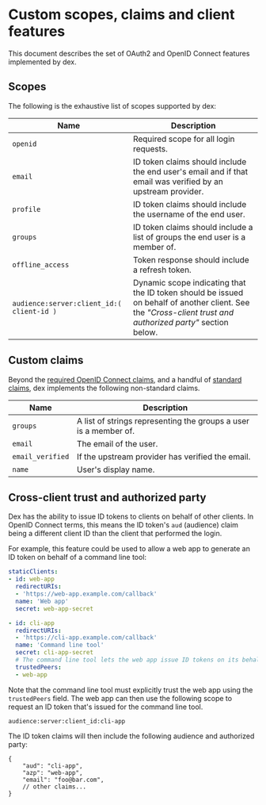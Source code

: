 # Custom scopes, claims and client features

This document describes the set of OAuth2 and OpenID Connect features implemented by dex.

## Scopes

The following is the exhaustive list of scopes supported by dex:

| Name | Description |
| ---- | ------------|
| `openid` | Required scope for all login requests. |
| `email` | ID token claims should include the end user's email and if that email was verified by an upstream provider. |
| `profile` | ID token claims should include the username of the end user. |
| `groups` | ID token claims should include a list of groups the end user is a member of. |
| `offline_access` | Token response should include a refresh token. |
| `audience:server:client_id:( client-id )` | Dynamic scope indicating that the ID token should be issued on behalf of another client. See the _"Cross-client trust and authorized party"_ section below. |

## Custom claims

Beyond the [required OpenID Connect claims][core-claims], and a handful of [standard claims][standard-claims], dex implements the following non-standard claims.

| Name | Description |
| ---- | ------------|
| `groups` | A list of strings representing the groups a user is a member of. |
| `email` | The email of the user. |
| `email_verified` | If the upstream provider has verified the email. |
| `name` | User's display name. |

## Cross-client trust and authorized party

Dex has the ability to issue ID tokens to clients on behalf of other clients. In OpenID Connect terms, this means the ID token's `aud` (audience) claim being a different client ID than the client that performed the login.

For example, this feature could be used to allow a web app to generate an ID token on behalf of a command line tool:

```yaml
staticClients:
- id: web-app
  redirectURIs:
  - 'https://web-app.example.com/callback'
  name: 'Web app'
  secret: web-app-secret

- id: cli-app
  redirectURIs:
  - 'https://cli-app.example.com/callback'
  name: 'Command line tool'
  secret: cli-app-secret
  # The command line tool lets the web app issue ID tokens on its behalf.
  trustedPeers:
  - web-app
```

Note that the command line tool must explicitly trust the web app using the `trustedPeers` field. The web app can then use the following scope to request an ID token that's issued for the command line tool.

```
audience:server:client_id:cli-app
```

The ID token claims will then include the following audience and authorized party:

```
{
    "aud": "cli-app",
    "azp": "web-app",
    "email": "foo@bar.com",
    // other claims...
}
``` 

[core-claims]: https://openid.net/specs/openid-connect-core-1_0.html#IDToken
[standard-claims]: https://openid.net/specs/openid-connect-core-1_0.html#StandardClaims
